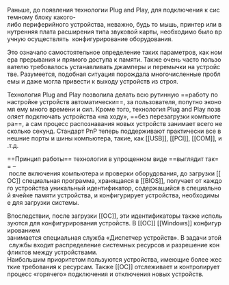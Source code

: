 Раньше, до появления технологии Plug and Play, для подключения к системному блоку какого-либо периферийного устройства, неважно, будь то мышь, принтер или внутренняя плата расширения типа звуковой карты, необходимо было вручную осуществлять  конфигурирование оборудования. 

Это означало самостоятельное определение таких параметров, как номера прерывания и прямого доступа к памяти. Также очень часто пользователю требовалось устанавливать джамперы и перемычки на устройстве. Разумеется, подобная ситуация порождала многочисленные проблемы и даже могла привести к выходу устройств из строя.

Технология Plug and Play позволила делать всю рутинную ==работу по настройке устройств автоматически==, за пользователя, попутно экономя ему много времени и сил. Кроме того, технология Plug and Play позволяет подключать устройства «на ходу», ==без перезагрузки компьютера==, а сам процесс распознавания новых устройств занимает всего несколько секунд. Стандарт PnP теперь поддерживают практически все внешние порты и шины компьютера, такие, как [[USB]], [[PCI]], [[COM]], и.т.д.

==Принцип работы== технологии в упрощенном виде ==выглядит так== – после включения компьютера и проверки оборудования, до загрузки [[ОС]] специальная программа, хранящаяся в [[BIOS]], получает от каждого устройства уникальный идентификатор, содержащийся в специальной ячейке памяти устройства, и конфигурирует устройства, необходимые для загрузки системы.

Впоследствии, после загрузки [[ОС]], эти идентификаторы также используются для конфигурирования устройств. В [[ОС]] [[Windows]] конфигурированием   занимается специальная служба «Диспетчер устройств». В задачи этой службы входит распределение системных ресурсов и разрешение конфликтов между устройствами.  Наибольшим приоритетом пользуются устройства, имеющие более жесткие требования к ресурсам. Также [[ОС]] отслеживает и контролирует процесс «горячего» подключения и отключения новых устройств.